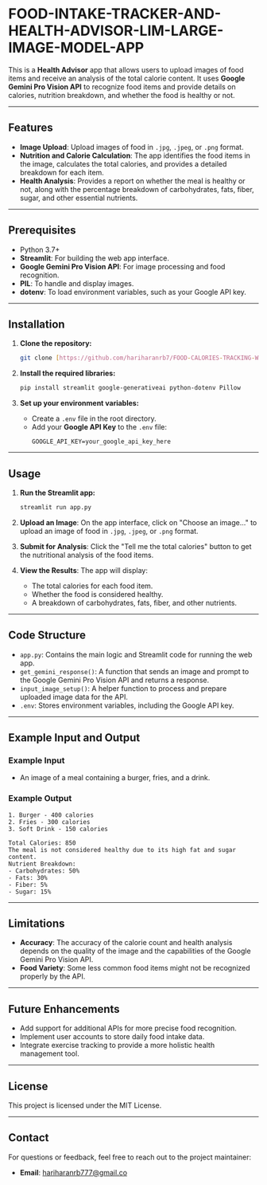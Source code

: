 # FOOD-INTAKE-TRACKER-AND-HEALTH-ADVISOR-LIM-LARGE-IMAGE-MODEL-APP

This is a **Health Advisor** app that allows users to upload images of food items and receive an analysis of the total calorie content. It uses **Google Gemini Pro Vision API** to recognize food items and provide details on calories, nutrition breakdown, and whether the food is healthy or not.

---

## Features

- **Image Upload**: Upload images of food in `.jpg`, `.jpeg`, or `.png` format.
- **Nutrition and Calorie Calculation**: The app identifies the food items in the image, calculates the total calories, and provides a detailed breakdown for each item.
- **Health Analysis**: Provides a report on whether the meal is healthy or not, along with the percentage breakdown of carbohydrates, fats, fiber, sugar, and other essential nutrients.

---

## Prerequisites

- Python 3.7+
- **Streamlit**: For building the web app interface.
- **Google Gemini Pro Vision API**: For image processing and food recognition.
- **PIL**: To handle and display images.
- **dotenv**: To load environment variables, such as your Google API key.

---

## Installation

1. **Clone the repository:**
    ```bash
    git clone [https://github.com/hariharanrb7/FOOD-CALORIES-TRACKING-WEBAPP]
    ```

2. **Install the required libraries:**
    ```bash
    pip install streamlit google-generativeai python-dotenv Pillow
    ```

3. **Set up your environment variables:**
   - Create a `.env` file in the root directory.
   - Add your **Google API Key** to the `.env` file:
     ```
     GOOGLE_API_KEY=your_google_api_key_here
     ```

---

## Usage

1. **Run the Streamlit app:**
    ```bash
    streamlit run app.py
    ```

2. **Upload an Image**: On the app interface, click on "Choose an image..." to upload an image of food in `.jpg`, `.jpeg`, or `.png` format.

3. **Submit for Analysis**: Click the "Tell me the total calories" button to get the nutritional analysis of the food items.

4. **View the Results**: The app will display:
   - The total calories for each food item.
   - Whether the food is considered healthy.
   - A breakdown of carbohydrates, fats, fiber, and other nutrients.

---

## Code Structure

- `app.py`: Contains the main logic and Streamlit code for running the web app.
- `get_gemini_response()`: A function that sends an image and prompt to the Google Gemini Pro Vision API and returns a response.
- `input_image_setup()`: A helper function to process and prepare uploaded image data for the API.
- `.env`: Stores environment variables, including the Google API key.

---

## Example Input and Output

### Example Input
- An image of a meal containing a burger, fries, and a drink.

### Example Output
```
1. Burger - 400 calories
2. Fries - 300 calories
3. Soft Drink - 150 calories

Total Calories: 850
The meal is not considered healthy due to its high fat and sugar content.
Nutrient Breakdown:
- Carbohydrates: 50%
- Fats: 30%
- Fiber: 5%
- Sugar: 15%
```

---

## Limitations
- **Accuracy**: The accuracy of the calorie count and health analysis depends on the quality of the image and the capabilities of the Google Gemini Pro Vision API.
- **Food Variety**: Some less common food items might not be recognized properly by the API.

---

## Future Enhancements
- Add support for additional APIs for more precise food recognition.
- Implement user accounts to store daily food intake data.
- Integrate exercise tracking to provide a more holistic health management tool.

---

## License

This project is licensed under the MIT License.

---

## Contact

For questions or feedback, feel free to reach out to the project maintainer:

- **Email**: [hariharanrb777@gmail.co](mailto:hariharanrb777@gmail.com)
